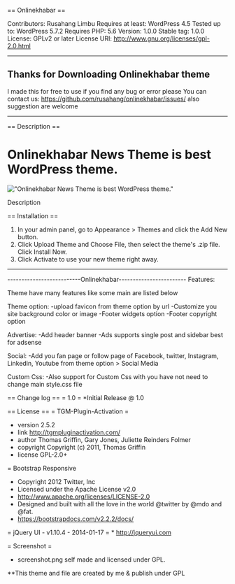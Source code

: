== Onlinekhabar ==

Contributors: Rusahang Limbu
Requires at least:  WordPress 4.5
Tested up to:       WordPress 5.7.2
Requires PHP:       5.6
Version:            1.0.0
Stable tag:         1.0.0
License: GPLv2 or later
License URI: http://www.gnu.org/licenses/gpl-2.0.html

--------------------------------------------------------
Thanks for Downloading Onlinekhabar theme
--------------------------------------------------------
I made this for free to use if you find any bug or error please
You can contact us: https://github.com/rusahang/onlinekhabar/issues/
also suggestion are welcome


--------------------------------------------------------
== Description ==

# Onlinekhabar News Theme is best WordPress theme.

!["Onlinekhabar News Theme is best WordPress theme."](https://github.com/rusahang/onlinekhabar/blob/master/screenshot%20/onlinekhabar-front.jpg "Onlinekhabar News Theme is best WordPress theme.")

Description

== Installation ==

1. In your admin panel, go to Appearance > Themes and click the Add New button.
2. Click Upload Theme and Choose File, then select the theme's .zip file. Click Install Now.
3. Click Activate to use your new theme right away.
--------------------------------------------------------

--------------------------Onlinekhabar------------------------
Features:

Theme have many features like some main are listed below

Theme option:
-upload favicon from theme option by url
-Customize you site background color or image
-Footer widgets option
-Footer copyright option

Advertise:
-Add header banner
-Ads supports single post and sidebar best for adsense

Social:
-Add you fan page or follow page of Facebook, twitter, Instagram, Linkedin, Youtube from theme option > Social Media

Custom Css:
-Also support for Custom Css with you have not need to change main style.css file

== Change log ==
= 1.0 =
*Initial Release @ 1.0


== License ==
= TGM-Plugin-Activation =
 * version   2.5.2
 * link      http://tgmpluginactivation.com/
 * author    Thomas Griffin, Gary Jones, Juliette Reinders Folmer
 * copyright Copyright (c) 2011, Thomas Griffin
 * license   GPL-2.0+

= Bootstrap Responsive
 * Copyright 2012 Twitter, Inc
 * Licensed under the Apache License v2.0
 * http://www.apache.org/licenses/LICENSE-2.0
 * Designed and built with all the love in the world @twitter by @mdo and @fat.
 * https://bootstrapdocs.com/v2.2.2/docs/

= jQuery UI - v1.10.4 - 2014-01-17 =
	* http://jqueryui.com

 = Screenshot =

* screenshot.png self made and licensed under GPL.

**This theme and file are created by me & publish under GPL

